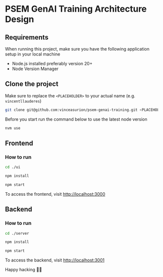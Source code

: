 # PSEM GenAI Training Architecture Design

## Requirements

When running this project, make sure you have the following application setup in your local machine

- Node.js installed preferably version 20+
- Node Version Manager

## Clone the project

Make sure to replace the `<PLACEHOLDER>` to your actual name (e.g. `vincentllauderes`)

```sh
git clone git@github.com:vinceasurion/psem-genai-training.git <PLACEHOLDER>-psem-genai-training
```

Before you start run the command below to use the latest node version

```sh
nvm use
```

## Frontend

### How to run

```sh
cd ./ui

npm install

npm start
```

To access the frontend, visit <http://localhost:3000>

## Backend

### How to run

```sh
cd ./server

npm install

npm start
```

To access the backend, visit <http://localhost:3001>

Happy hacking 🥳🍾
